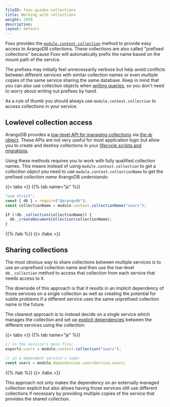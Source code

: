 ```yaml
---
fileID: foxx-guides-collections
title: Working with collections
weight: 1050
description: 
layout: default
---
```

Foxx provides the [`module.context.collection`](../reference/foxx-reference-context) method
to provide easy access to ArangoDB collections. These collections are also
called "prefixed collections" because Foxx will automatically prefix the name
based on the mount path of the service.

The prefixes may initially feel unnecessarily verbose but help avoid conflicts
between different services with similar collection names or even multiple
copies of the same service sharing the same database. Keep in mind that you
can also use collection objects when [writing queries](foxx-guides-queries),
so you don't need to worry about writing out prefixes by hand.

As a rule of thumb you should always use `module.context.collection`
to access collections in your service.

## Lowlevel collection access

ArangoDB provides a
[low-level API for managing collections](../../getting-started/data-model-concepts/collections/data-modeling-collections-database-methods)
via [the `db` object](../../appendix/references/appendix-references-dbobject).
These APIs are not very useful for most application logic but allow you to
create and destroy collections in your
[lifecycle scripts and migrations](foxx-guides-scripts#lifecycle-scripts).

Using these methods requires you to work with fully qualified collection names.
This means instead of using `module.context.collection` to get a
_collection object_ you need to use `module.context.collectionName`
to get the prefixed _collection name_ ArangoDB understands:

{{< tabs >}}
{{% tab name="js" %}}
```js
"use strict";
const { db } = require("@arangodb");
const collectionName = module.context.collectionName("users");

if (!db._collection(collectionName)) {
  db._createDocumentCollection(collectionName);
}
```
{{% /tab %}}
{{< /tabs >}}

## Sharing collections

The most obvious way to share collections between multiple services is to use
an unprefixed collection name and then use the low-level `db._collection`
method to access that collection from each service that needs access to it.

The downside of this approach is that it results in an implicit dependency of
those services on a single collection as well as creating the potential for
subtle problems if a different service uses the same unprefixed
collection name in the future.

The cleanest approach is to instead decide on a single service which manages
the collection and set up [explicit dependencies](foxx-guides-dependencies) between
the different services using the collection:

{{< tabs >}}
{{% tab name="js" %}}
```js
// in the service's main file:
exports.users = module.context.collection("users");

// in a dependent service's code:
const users = module.dependencies.usersService.users;
```
{{% /tab %}}
{{< /tabs >}}

This approach not only makes the dependency on an externally managed collection
explicit but also allows having those services still use different collections
if necessary by providing multiple copies of the service that provides the
shared collection.
